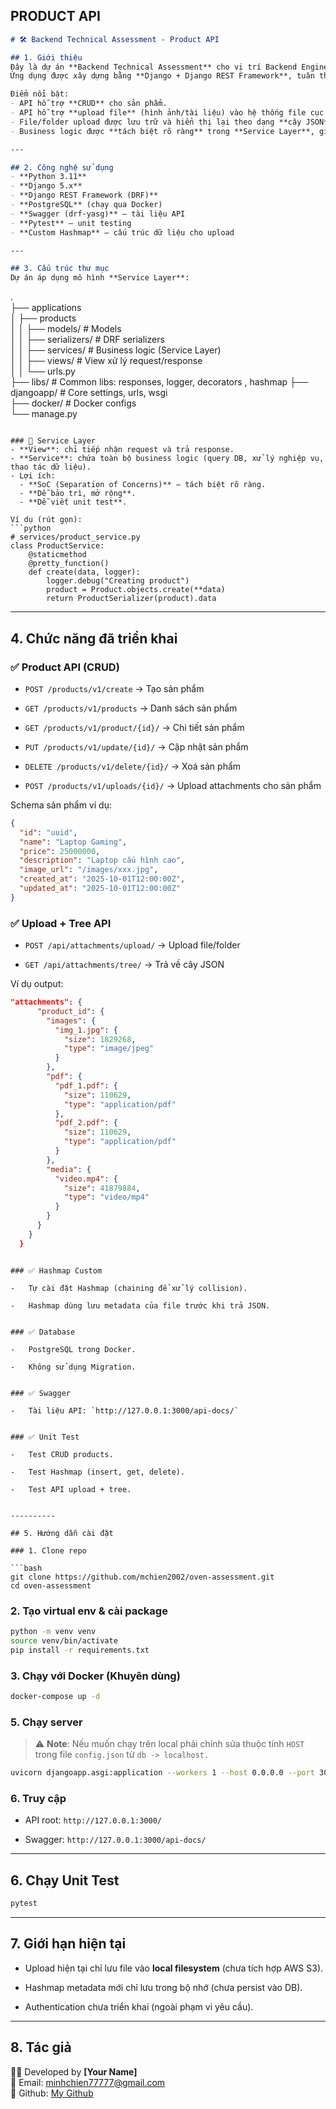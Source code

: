 
## PRODUCT API

```markdown
# 🛠️ Backend Technical Assessment - Product API

## 1. Giới thiệu
Đây là dự án **Backend Technical Assessment** cho vị trí Backend Engineer.  
Ứng dụng được xây dựng bằng **Django + Django REST Framework**, tuân thủ chuẩn **RESTful API** để quản lý **sản phẩm (Products)** và xử lý **file upload** với một **cấu trúc Hashmap tự cài đặt**.

Điểm nổi bật:
- API hỗ trợ **CRUD** cho sản phẩm.
- API hỗ trợ **upload file** (hình ảnh/tài liệu) vào hệ thống file cục bộ.
- File/folder upload được lưu trữ và hiển thị lại theo dạng **cây JSON** với thư mục lồng nhau.
- Business logic được **tách biệt rõ ràng** trong **Service Layer**, giúp code dễ bảo trì, mở rộng, kiểm thử.

---

## 2. Công nghệ sử dụng
- **Python 3.11**
- **Django 5.x**
- **Django REST Framework (DRF)**
- **PostgreSQL** (chạy qua Docker)
- **Swagger (drf-yasg)** – tài liệu API
- **Pytest** – unit testing
- **Custom Hashmap** – cấu trúc dữ liệu cho upload

---

## 3. Cấu trúc thư mục
Dự án áp dụng mô hình **Service Layer**:


```

.  
├── applications  
│ ├── products  
│ │ ├── models/ # Models  
│ │ ├── serializers/ # DRF serializers  
│ │ ├── services/ # Business logic (Service Layer)  
│ │ ├── views/ # View xử lý request/response  
│ │ └── urls.py  
├── libs/ # Common libs: responses, logger, decorators , hashmap
├── djangoapp/ # Core settings, urls, wsgi  
├── docker/ # Docker configs  
└── manage.py

```

### 🔹 Service Layer
- **View**: chỉ tiếp nhận request và trả response.
- **Service**: chứa toàn bộ business logic (query DB, xử lý nghiệp vụ, thao tác dữ liệu).
- Lợi ích:
  - **SoC (Separation of Concerns)** – tách biệt rõ ràng.
  - **Dễ bảo trì, mở rộng**.
  - **Dễ viết unit test**.

Ví dụ (rút gọn):
```python
# services/product_service.py
class ProductService:
    @staticmethod
    @pretty_function()
    def create(data, logger):
        logger.debug("Creating product")
        product = Product.objects.create(**data)
        return ProductSerializer(product).data

```

----------

## 4. Chức năng đã triển khai

### ✅ Product API (CRUD)

-   `POST /products/v1/create` → Tạo sản phẩm
    
-   `GET /products/v1/products` → Danh sách sản phẩm
    
-   `GET /products/v1/product/{id}/` → Chi tiết sản phẩm
    
-   `PUT /products/v1/update/{id}/` → Cập nhật sản phẩm
    
-   `DELETE /products/v1/delete/{id}/` → Xoá sản phẩm

-   `POST /products/v1/uploads/{id}/` → Upload attachments cho sản phẩm

    

Schema sản phẩm ví dụ:

```json
{
  "id": "uuid",
  "name": "Laptop Gaming",
  "price": 25000000,
  "description": "Laptop cấu hình cao",
  "image_url": "/images/xxx.jpg",
  "created_at": "2025-10-01T12:00:00Z",
  "updated_at": "2025-10-01T12:00:00Z"
}

```

### ✅ Upload + Tree API

-   `POST /api/attachments/upload/` → Upload file/folder
    
-   `GET /api/attachments/tree/` → Trả về cây JSON
    

Ví dụ output:

```json
"attachments": {
      "product_id": {
        "images": {
          "img_1.jpg": {
            "size": 1829268,
            "type": "image/jpeg"
          }
        },
        "pdf": {
          "pdf_1.pdf": {
            "size": 110629,
            "type": "application/pdf"
          },
          "pdf_2.pdf": {
            "size": 110629,
            "type": "application/pdf"
          }
        },
        "media": {
          "video.mp4": {
            "size": 41879884,
            "type": "video/mp4"
          }
        }
      }
    }
  }
```

```

### ✅ Hashmap Custom

-   Tự cài đặt Hashmap (chaining để xử lý collision).
    
-   Hashmap dùng lưu metadata của file trước khi trả JSON.
    

### ✅ Database

-   PostgreSQL trong Docker.
    
-   Không sử dụng Migration.
    

### ✅ Swagger

-   Tài liệu API: `http://127.0.0.1:3000/api-docs/`
    

### ✅ Unit Test

-   Test CRUD products.
    
-   Test Hashmap (insert, get, delete).
    
-   Test API upload + tree.
    

----------

## 5. Hướng dẫn cài đặt

### 1. Clone repo

```bash
git clone https://github.com/mchien2002/oven-assessment.git
cd oven-assessment

```

### 2. Tạo virtual env & cài package

```bash
python -m venv venv
source venv/bin/activate
pip install -r requirements.txt

```

### 3. Chạy với Docker (Khuyên dùng)

```bash
docker-compose up -d

```

### 5. Chạy server

> ⚠️ **Note**: Nếu muốn chạy trên local phải chỉnh sửa thuộc tính `HOST` trong file `config.json` từ `db -> localhost.`

```bash
uvicorn djangoapp.asgi:application --workers 1 --host 0.0.0.0 --port 3000

```

### 6. Truy cập

-   API root: `http://127.0.0.1:3000/`
    
-   Swagger: `http://127.0.0.1:3000/api-docs/`
    

----------

## 6. Chạy Unit Test

```bash
pytest

```
    
----------

## 7. Giới hạn hiện tại

-   Upload hiện tại chỉ lưu file vào **local filesystem** (chưa tích hợp AWS S3).
    
-   Hashmap metadata mới chỉ lưu trong bộ nhớ (chưa persist vào DB).
    
-   Authentication chưa triển khai (ngoài phạm vi yêu cầu).
    

----------

## 8. Tác giả

👨‍💻 Developed by **[Your Name]**  
📧 Email: [minhchien77777@gmail.com](mailto:minhchien77777@gmail.com)  
📂 Github: [My Github](https://github.com/mchien2002)

